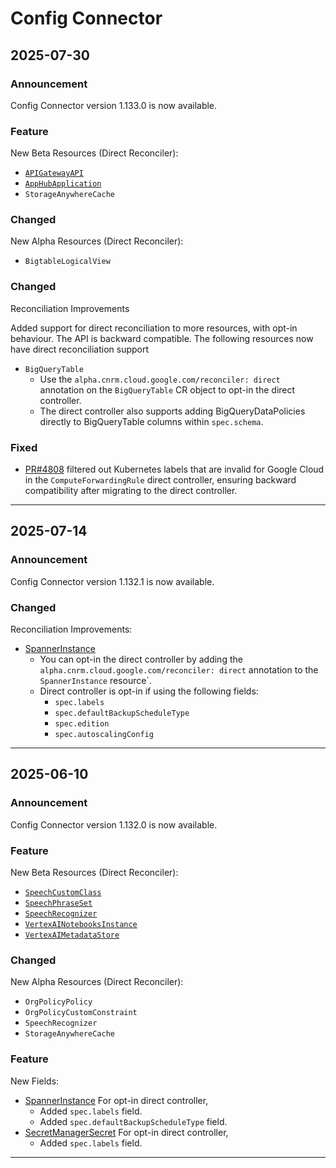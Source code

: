 # Config Connector

## 2025-07-30

### Announcement

Config Connector version 1.133.0 is now available.

### Feature

New Beta Resources (Direct Reconciler):

* [`APIGatewayAPI`](https://cloud.google.com/config-connector/docs/reference/docs/reference/resource-docs/apigateway/apigatewayapi.md)
* [`AppHubApplication`](https://cloud.google.com/config-connector/docs/reference/docs/reference/resource-docs/apphub/apphubapplication.md)
* `StorageAnywhereCache`

### Changed

New Alpha Resources (Direct Reconciler):

* `BigtableLogicalView`

### Changed

Reconciliation Improvements

Added support for direct reconciliation to more resources, with opt-in behaviour. The API is backward compatible. The following resources now have direct reconciliation support

* `BigQueryTable`
  + Use the `alpha.cnrm.cloud.google.com/reconciler: direct` annotation on the `BigQueryTable` CR object to opt-in the direct controller.
  + The direct controller also supports adding BigQueryDataPolicies directly to BigQueryTable columns within `spec.schema`.

### Fixed

* [PR#4808](https://github.com/GoogleCloudPlatform/k8s-config-connector/pull/4808)
  filtered out Kubernetes labels that are invalid for Google Cloud in the
  `ComputeForwardingRule` direct controller, ensuring backward compatibility
  after migrating to the direct controller.

---
## 2025-07-14

### Announcement

Config Connector version 1.132.1 is now available.

### Changed

Reconciliation Improvements:

* [SpannerInstance](https://cloud.google.com/config-connector/docs/reference/resource-docs/spanner/spannerinstance)
  + You can opt-in the direct controller by adding the
    `alpha.cnrm.cloud.google.com/reconciler: direct` annotation to the
    `SpannerInstance` resource`.
  + Direct controller is opt-in if using the following fields:
    - `spec.labels`
    - `spec.defaultBackupScheduleType`
    - `spec.edition`
    - `spec.autoscalingConfig`

---
## 2025-06-10

### Announcement

Config Connector version 1.132.0 is now available.

### Feature

New Beta Resources (Direct Reconciler):

* [`SpeechCustomClass`](https://cloud.google.com/config-connector/docs/reference/resource-docs/speech/speechcustomclass)
* [`SpeechPhraseSet`](https://cloud.google.com/config-connector/docs/reference/resource-docs/speech/speechphraseset)
* [`SpeechRecognizer`](https://cloud.google.com/config-connector/docs/reference/resource-docs/speech/speechrecognizer)
* [`VertexAINotebooksInstance`](https://cloud.google.com/config-connector/docs/reference/resource-docs/notebooks/notebookinstance)
* [`VertexAIMetadataStore`](https://cloud.google.com/config-connector/docs/reference/resource-docs/vertexai/vertexaimetadatastore)

### Changed

New Alpha Resources (Direct Reconciler):

* `OrgPolicyPolicy`
* `OrgPolicyCustomConstraint`
* `SpeechRecognizer`
* `StorageAnywhereCache`

### Feature

New Fields:

* [SpannerInstance](https://cloud.google.com/config-connector/docs/reference/resource-docs/spanner/spannerinstance)
  For opt-in direct controller,
  + Added `spec.labels` field.
  + Added `spec.defaultBackupScheduleType` field.
* [SecretManagerSecret](https://cloud.google.com/config-connector/docs/reference/resource-docs/secretmanager/secretmanagersecret)
  For opt-in direct controller,
  + Added `spec.labels` field.

---
